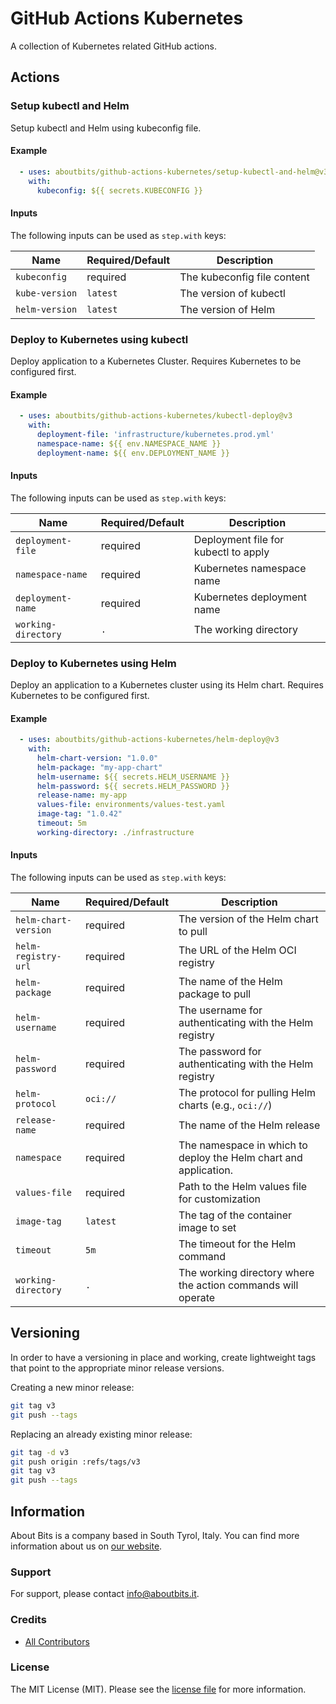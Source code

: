 # GitHub Actions Kubernetes

A collection of Kubernetes related GitHub actions.

## Actions

### Setup kubectl and Helm

Setup kubectl and Helm using kubeconfig file.

#### Example

```yaml
  - uses: aboutbits/github-actions-kubernetes/setup-kubectl-and-helm@v3
    with:
      kubeconfig: ${{ secrets.KUBECONFIG }}
```

#### Inputs

The following inputs can be used as `step.with` keys:

| Name           | Required/Default | Description                 |
|----------------|------------------|-----------------------------|
| `kubeconfig`   | required         | The kubeconfig file content |
| `kube-version` | `latest`         | The version of kubectl      |
| `helm-version` | `latest`         | The version of Helm         |

### Deploy to Kubernetes using kubectl

Deploy application to a Kubernetes Cluster. Requires Kubernetes to be configured first.

#### Example

```yaml
  - uses: aboutbits/github-actions-kubernetes/kubectl-deploy@v3
    with:
      deployment-file: 'infrastructure/kubernetes.prod.yml'
      namespace-name: ${{ env.NAMESPACE_NAME }}
      deployment-name: ${{ env.DEPLOYMENT_NAME }}
```

#### Inputs

The following inputs can be used as `step.with` keys:

| Name                   | Required/Default     | Description                                |
|------------------------|----------------------|--------------------------------------------|
| `deployment-file`      | required             | Deployment file for kubectl to apply       |
| `namespace-name`       | required             | Kubernetes namespace name                  |
| `deployment-name`      | required             | Kubernetes deployment name                 |
| `working-directory`    | `.`                  | The working directory                      |

### Deploy to Kubernetes using Helm

Deploy an application to a Kubernetes cluster using its Helm chart. Requires Kubernetes to be configured first.

#### Example

```yaml
  - uses: aboutbits/github-actions-kubernetes/helm-deploy@v3
    with:
      helm-chart-version: "1.0.0"
      helm-package: "my-app-chart"
      helm-username: ${{ secrets.HELM_USERNAME }}
      helm-password: ${{ secrets.HELM_PASSWORD }}
      release-name: my-app
      values-file: environments/values-test.yaml
      image-tag: "1.0.42"
      timeout: 5m
      working-directory: ./infrastructure
```

#### Inputs

The following inputs can be used as `step.with` keys:

| Name                 | Required/Default | Description                                                      |
|----------------------|------------------|------------------------------------------------------------------|
| `helm-chart-version` | required         | The version of the Helm chart to pull                            |
| `helm-registry-url`  | required         | The URL of the Helm OCI registry                                 |
| `helm-package`       | required         | The name of the Helm package to pull                             |
| `helm-username`      | required         | The username for authenticating with the Helm registry           |
| `helm-password`      | required         | The password for authenticating with the Helm registry           |
| `helm-protocol`      | `oci://`         | The protocol for pulling Helm charts (e.g., `oci://`)            |
| `release-name`       | required         | The name of the Helm release                                     |
| `namespace`          | required         | The namespace in which to deploy the Helm chart and application. |
| `values-file`        | required         | Path to the Helm values file for customization                   |
| `image-tag`          | `latest`         | The tag of the container image to set                            |
| `timeout`            | `5m`             | The timeout for the Helm command                                 |
| `working-directory`  | `.`              | The working directory where the action commands will operate     |

## Versioning

In order to have a versioning in place and working, create lightweight tags that point to the appropriate minor release versions.

Creating a new minor release:

```bash
git tag v3
git push --tags
```

Replacing an already existing minor release:

```bash
git tag -d v3
git push origin :refs/tags/v3
git tag v3
git push --tags
```

## Information

About Bits is a company based in South Tyrol, Italy. You can find more information about us on [our website](https://aboutbits.it).

### Support

For support, please contact [info@aboutbits.it](mailto:info@aboutbits.it).

### Credits

- [All Contributors](../../contributors)

### License

The MIT License (MIT). Please see the [license file](license.md) for more information.
